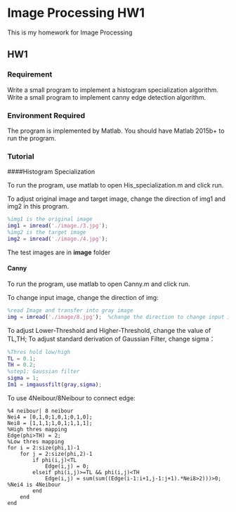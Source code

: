 # Image Processing HW1

  This is my homework for Image Processing

## HW1

### Requirement

Write a small program to implement a histogram specialization algorithm. Write a small program to implement canny edge detection algorithm.

### Environment Required

The program is implemented by Matlab. You should have Matlab 2015b+ to run the program.



### Tutorial

####Histogram Specialization

To run the program, use matlab to open His_specialization.m and click run.

To adjust original image and target image, change the direction of img1 and img2 in this program.

```matlab
%img1 is the original image
img1 = imread('./image./3.jpg');
%img2 is the target image
img2 = imread('./image./4.jpg');
```

The test images are in **image** folder



#### Canny

To run the program, use matlab to open Canny.m and click run.

To change input image, change the direction of img:

```matlab
%read Image and transfer into gray image
img = imread('./image/8.jpg');  %change the direction to change input image
```

To adjust Lower-Threshold and Higher-Threshold, change the value of TL,TH; To adjust standard derivation of Gaussian Filter, change sigma： 

```matlab
%Thres hold low/high
TL = 0.1;
TH = 0.2;
%step1: Gaussian filter
sigma = 1;
Im1 = imgaussfilt(gray,sigma);
```

To use 4Neibour/8Neibour to connect edge:

```
%4 neibour| 8 neibour
Nei4 = [0,1,0;1,0,1;0,1,0];
Nei8 = [1,1,1;1,0,1;1,1,1];
%High thres mapping
Edge(phi>TH) = 2;
%Low thres mapping
for i = 2:size(phi,1)-1
    for j = 2:size(phi,2)-1
        if phi(i,j)<TL
            Edge(i,j) = 0;
        elseif phi(i,j)>=TL && phi(i,j)<TH
            Edge(i,j) = sum(sum((Edge(i-1:i+1,j-1:j+1).*Nei8>2)))>0; %Nei4 is 4Neibour
        end
    end
end
```

